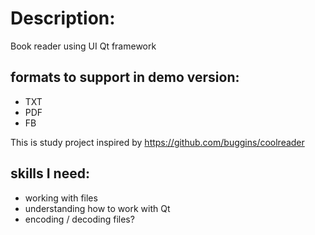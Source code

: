 # Description:
Book reader using UI Qt framework

## formats to support in demo version: 
- TXT
- PDF
- FB

This is study project inspired by https://github.com/buggins/coolreader

## skills I need:
- working with files
- understanding how to work with Qt
- encoding / decoding files?